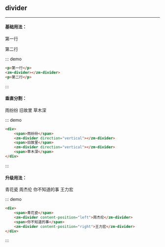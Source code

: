 ## divider
---

#### 基础用法：

<p>第一行</p>
<zm-divider></zm-divider>
<p>第二行</p>

::: demo
```html
<p>第一行</p>
<zm-divider></zm-divider>
<p>第二行</p>
```
:::

#### 垂直分割：
<div>
    <span>雨纷纷</span>
    <zm-divider direction="vertical"></zm-divider>
    <span>旧故里</span>
    <zm-divider direction="vertical"></zm-divider>
    <span>草木深</span>
</div>

::: demo
```html
<div>
    <span>雨纷纷</span>
    <zm-divider direction="vertical"></zm-divider>
    <span>旧故里</span>
    <zm-divider direction="vertical"></zm-divider>
    <span>草木深</span>
</div>
```
:::

#### 升级用法：
<div>
    <span>青花瓷</span>
    <zm-divider content-position="left">周杰伦</zm-divider>
    <span>你不知道的事</span>
    <zm-divider content-position="right">王力宏</zm-divider>
</div>

::: demo
```html
<div>
    <span>青花瓷</span>
    <zm-divider content-position="left">周杰伦</zm-divider>
    <span>你不知道的事</span>
    <zm-divider content-position="right">王力宏</zm-divider>
</div>
```
:::